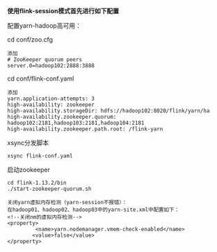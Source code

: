  **使用flink-session模式首先进行如下配置** 

配置yarn-hadoop高可用：

cd conf/zoo.cfg

```
添加
# ZooKeeper quorum peers
server.0=hadoop102:2888:3888
```



cd conf/flink-conf.yaml

```
添加
yarn.application-attempts: 3
high-availability: zookeeper
high-availability.storageDir: hdfs://hadoop102:8020/flink/yarn/ha
high-availability.zookeeper.quorum: hadoop102:2181,hadoop103:2181,hadoop104:2181
high-availability.zookeeper.path.root: /flink-yarn

```

xsync分发脚本

```
xsync flink-conf.yaml 
```

启动zookeeper

```
cd flink-1.13.2/bin
./start-zookeeper-quorum.sh
```

```
关闭yarn虚拟内存检测（yarn-session不报错）：
在hadoop01、hadoop02、hadoop03中的yarn-site.xml中配置如下：
<!--关闭nm的虚拟内存检测-->
<property>
         <name>yarn.nodemanager.vmem-check-enabled</name>
        <value>false</value>
</property>
```


